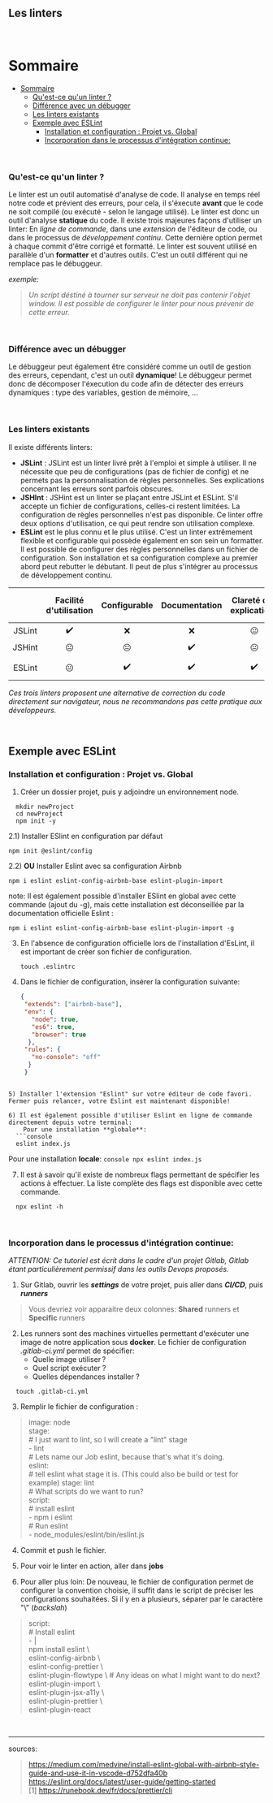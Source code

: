 ## Les linters 


<br/>


# Sommaire

- [Sommaire](#sommaire)
    - [Qu'est-ce qu'un linter ?  ](#quest-ce-quun-linter---)
    - [Différence avec un débugger ](#différence-avec-un-débugger-)
    - [Les linters existants  ](#les-linters-existants--)
  - [Exemple avec ESLint](#exemple-avec-eslint)
    - [Installation et configuration : Projet vs. Global](#installation-et-configuration--projet-vs-global)
    - [Incorporation dans le processus d'intégration continue:](#incorporation-dans-le-processus-dintégration-continue)


<br/>


### Qu'est-ce qu'un linter ?  <a name="whoisLinter"></a>

Le linter est un outil automatisé d'analyse de code. Il analyse en temps réel notre code et prévient des erreurs, pour cela, il s'éxecute **avant** que le code ne soit compilé (ou exécuté - selon le langage utilisé). Le linter est donc un outil d'analyse **statique** du code. Il existe trois majeures façons d'utiliser un linter: En _ligne de commande_, dans une _extension_ de l'éditeur de code, ou dans le processus de _développement continu_. Cette dernière option permet à chaque commit d'être corrigé et formatté. 
Le linter est souvent utilisé en parallèle d'un **formatter** et d'autres outils. C'est un outil différent qui ne remplace pas le débuggeur. 

_exemple:_ 
> _Un script déstiné à tourner sur serveur ne doit pas contenir l'objet window. Il est possible de configurer le linter pour nous prévenir de cette erreur._ 

<br/>


### Différence avec un débugger <a name="lintervsdebugger"></a>

Le débuggeur peut également être considéré comme un outil de gestion des erreurs, cependant, c'est un outil **dynamique**! Le débuggeur permet donc de décomposer l'éxecution du code afin de détecter des erreurs dynamiques : type des variables, gestion de mémoire, ... 

<br/>


### Les linters existants  <a href="linterExistant"></a>

Il existe différents linters: 

* **JSLint** : JSLint est un linter livré prêt à l'emploi et simple à utiliser. Il ne nécessite que peu de configurations (pas de fichier de config) et ne permets pas la personnalisation de règles personnelles. Ses explications concernant les erreurs sont parfois obscures. 
* **JSHInt** : JSHint est un linter se plaçant entre JSLint et ESLint. S'il accepte un fichier de configurations, celles-ci restent limitées. La configuration de règles personnelles n'est pas disponible. Ce linter offre deux options d'utilisation, ce qui peut rendre son utilisation complexe. 
* **ESLint** est le plus connu et le plus utilisé. C'est un linter extrêmement flexible et configurable qui possède également en son sein un formatter. Il est possible de configurer des règles personnelles dans un fichier de configuration. Son installation et sa configuration complexe au premier abord peut rebutter le débutant. Il peut de plus s'intégrer au processus de développement continu.

<a href="differenceBetween"></a>

|        | Facilité d'utilisation | Configurable | Documentation | Clareté des explications | Extensible | Support ES6 / JSX |
| :----: | :--------------------: | :----------: | :-----------: | :----------------------: | :--------: | :---------------: |
| JSLint |           ✔️            |      ❌       |       ❌       |            😐             |     ❌      |        ES6        |
| JSHint |           😐            |      😐       |       ✔️       |            😐             |     😐      |        ES6        |
| ESLint |           😐            |      ✔️       |       ✔️       |            ✔️             |     ✔️      |     ES6 + JSX     |

_Ces trois linters proposent une alternative de correction du code directement sur navigateur, nous ne recommandons pas cette pratique aux développeurs._ 

<br/>

<a name="#ESLint"></a>

## Exemple avec ESLint

### Installation et configuration : Projet vs. Global

1) Créer un dossier projet, puis y adjoindre un environnement node. 
  ```console
    mkdir newProject  
    cd newProject
    npm init -y
  ```

2.1) Installer ESlint en configuration par défaut
   ```console
   npm init @eslint/config  
   ```
   
2.2) **OU** Installer Eslint avec sa configuration Airbnb
  ```console
  npm i eslint eslint-config-airbnb-base eslint-plugin-import
  ```

note: Il est également possible d'installer ESlint en global avec cette commande (ajout du -g), mais cette installation est déconseillée par la documentation officielle Eslint :  
  ```console
  npm i eslint eslint-config-airbnb-base eslint-plugin-import -g
  ```

3) En l'absence de configuration officielle lors de l'installation d'EsLint, il est important de créer son fichier de configuration. 
   ```console
   touch .eslintrc  
   ```

4) Dans le fichier de configuration, insérer la configuration suivante: 

   ```json
   {  
    "extends": ["airbnb-base"],  
    "env": {  
      "node": true,  
      "es6": true,  
      "browser": true  
     },  
    "rules": {  
      "no-console": "off"  
     }  
    }  
```

5) Installer l'extension "Eslint" sur votre éditeur de code favori. Fermer puis relancer, votre Eslint est maintenant disponible! 

6) Il est également possible d'utiliser Eslint en ligne de commande directement depuis votre terminal: 
    Pour une installation **globale**: 
  ```console
  eslint index.js  
  ```

   Pour une installation **locale**: 
    ```console
    npx eslint index.js  
    ```

7) Il est à savoir qu'il existe de nombreux flags permettant de spécifier les actions à effectuer. La liste complète des flags est disponible avec cette commande. 
  ```console
    npx eslint -h
  ```

<br/>

<a name="#IncorporationProccessIntegration"></a>

### Incorporation dans le processus d'intégration continue: 


_ATTENTION: Ce tutoriel est écrit dans le cadre d'un projet Gitlab, Gitlab étant particulièrement permissif dans les outils Devops proposés._

<!-- Insert about GitHub actions -->

1) Sur Gitlab, ouvrir les **_settings_** de votre projet, puis aller dans **_CI/CD_**, 
    puis **_runners_**
 > Vous devriez voir apparaitre deux colonnes: **Shared** runners et **Specific** runners

2) Les runners sont des machines virtuelles permettant d'exécuter une image de notre application sous **docker**. Le fichier de configuration _.gitlab-ci.yml_ permet de spécifier: 
   - Quelle image utiliser ?
   - Quel script exécuter ? 
   - Quelles dépendances installer ? 

  ```console
    touch .gitlab-ci.yml
  ```

3) Remplir le fichier de configuration : 
  > image: node  
    stage:  
    \# I just want to lint, so I will create a "lint" stage  
    \- lint  
    \# Lets name our Job eslint, because that's what it's doing.  
    eslint:  
    \# tell eslint what stage it is. (This could also be build or test for example)
    stage: lint   
    \# What scripts do we want to run?  
    script:  
    # install eslint  
    - npm i eslint  
    # Run eslint  
    - node_modules/eslint/bin/eslint.js  

4) Commit et push le fichier. 

5) Pour voir le linter en action, aller dans **jobs**  

6) Pour aller plus loin: De nouveau, le fichier de configuration permet de configurer la convention choisie, il suffit dans le script de préciser les configurations souhaitées. Si il y en a plusieurs, séparer par le caractère "\\" (_backslah_)

  > script:   
    \# Install eslint   
    - |    
    npm install eslint \   
    eslint-config-airbnb \   
    eslint-config-prettier \   
    eslint-plugin-flowtype \ # Any ideas on what I might want to do next?   
    eslint-plugin-import \   
    eslint-plugin-jsx-a11y \   
    eslint-plugin-prettier \   
    eslint-plugin-react   

<br/>

_ _ _ 

sources: 
> https://medium.com/medvine/install-eslint-global-with-airbnb-style-guide-and-use-it-in-vscode-d752dfa40b    
  https://eslint.org/docs/latest/user-guide/getting-started   
  [1] https://runebook.dev/fr/docs/prettier/cli
